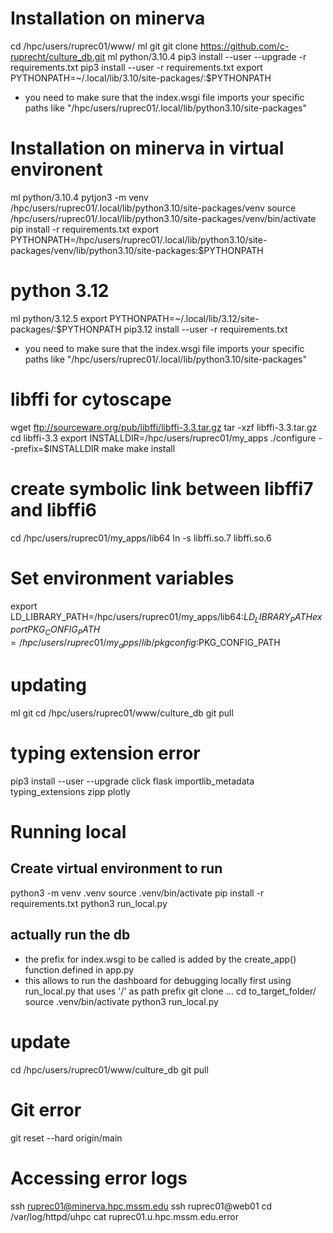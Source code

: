 # Installation on minerva
cd /hpc/users/ruprec01/www/
ml git
git clone https://github.com/c-ruprecht/culture_db.git
ml python/3.10.4
pip3 install --user --upgrade -r requirements.txt
pip3 install --user -r requirements.txt
export PYTHONPATH=~/.local/lib/3.10/site-packages/:$PYTHONPATH 
- you need to make sure that the index.wsgi file imports your specific paths like "/hpc/users/ruprec01/.local/lib/python3.10/site-packages"

# Installation on minerva in virtual environent
ml python/3.10.4
pytjon3 -m venv /hpc/users/ruprec01/.local/lib/python3.10/site-packages/venv 
source /hpc/users/ruprec01/.local/lib/python3.10/site-packages/venv/bin/activate
pip install -r requirements.txt
export PYTHONPATH=/hpc/users/ruprec01/.local/lib/python3.10/site-packages/venv/lib/python3.10/site-packages:$PYTHONPATH

# python 3.12
ml python/3.12.5
export PYTHONPATH=~/.local/lib/3.12/site-packages/:$PYTHONPATH 
pip3.12 install --user -r requirements.txt
- you need to make sure that the index.wsgi file imports your specific paths like "/hpc/users/ruprec01/.local/lib/python3.10/site-packages"

# libffi for cytoscape
wget ftp://sourceware.org/pub/libffi/libffi-3.3.tar.gz
tar -xzf libffi-3.3.tar.gz
cd libffi-3.3
export INSTALLDIR=/hpc/users/ruprec01/my_apps
./configure --prefix=$INSTALLDIR
make
make install
# create symbolic link  between libffi7 and libffi6
cd /hpc/users/ruprec01/my_apps/lib64
ln -s libffi.so.7 libffi.so.6

# Set environment variables
export LD_LIBRARY_PATH=/hpc/users/ruprec01/my_apps/lib64:$LD_LIBRARY_PATH
export PKG_CONFIG_PATH=/hpc/users/ruprec01/my_apps/lib/pkgconfig:$PKG_CONFIG_PATH

# updating
ml git
cd /hpc/users/ruprec01/www/culture_db
git pull

# typing extension error
pip3 install --user --upgrade click flask importlib_metadata typing_extensions zipp plotly

# Running local
## Create virtual environment to run
   python3 -m venv .venv
   source .venv/bin/activate
   pip install -r requirements.txt
   python3 run_local.py
## actually run the db
- the prefix for index.wsgi to be called is added by the create_app() function defined in app.py
- this allows to run the dashboard for debugging locally first using run_local.py that uses '/' as path prefix
git clone ...
cd to_target_folder/
source .venv/bin/activate
python3 run_local.py

# update
cd /hpc/users/ruprec01/www/culture_db
git pull

# Git error 
git reset --hard origin/main

# Accessing error logs
ssh ruprec01@minerva.hpc.mssm.edu
ssh ruprec01@web01
cd /var/log/httpd/uhpc
cat ruprec01.u.hpc.mssm.edu.error

